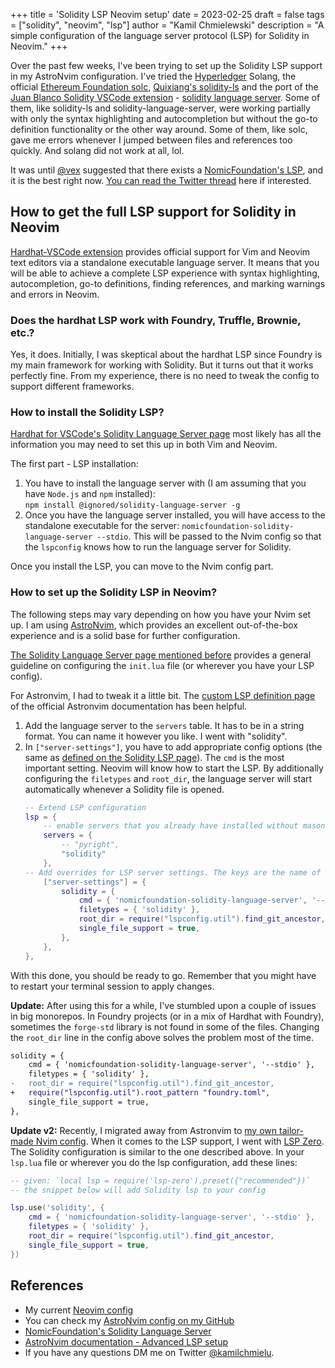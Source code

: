 +++
title = 'Solidity LSP Neovim setup'
date = 2023-02-25
draft = false
tags = ["solidity", "neovim", "lsp"]
author = "Kamil Chmielewski"
description = "A simple configuration of the language server protocol (LSP) for Solidity in Neovim."
+++

Over the past few weeks, I've been trying to set up the Solidity LSP support in my AstroNvim configuration. I've tried the [Hyperledger](https://github.com/neovim/nvim-lspconfig/blob/master/doc/server_configurations.md#solang) Solang,
the official [Ethereum Foundation solc](https://github.com/neovim/nvim-lspconfig/blob/master/doc/server_configurations.md#solc), [Quixiang's solidity-ls](https://github.com/qiuxiang/solidity-ls) and the port of the [Juan Blanco Solidity VSCode extension](https://github.com/juanfranblanco/vscode-solidity) - [solidity language server](https://github.com/neovim/nvim-lspconfig/blob/master/doc/server_configurations.md#solidity_ls).
Some of them, like solidity-ls and solidity-language-server, were working partially with only the syntax highlighting and autocompletion but without the go-to definition functionality or the other way around. Some of them, like solc, gave me errors whenever I jumped between files and references too quickly. And solang did not work at all, lol.

It was until [@vex](https://twitter.com/vex_0x) suggested that there exists a [NomicFoundation's LSP](https://github.com/NomicFoundation/hardhat-vscode/pull/362), and it is the best right now. [You can read the Twitter thread](https://twitter.com/kamilchmielu/status/1628851108218040322?s=20) here if interested.

<!--more-->

## How to get the full LSP support for Solidity in Neovim

[Hardhat-VSCode extension](https://github.com/NomicFoundation/hardhat-vscode) provides official support for Vim and Neovim text editors via a standalone executable language server. It means that you will be able to achieve a complete LSP experience with syntax highlighting, autocompletion, go-to definitions, finding references, and marking warnings and errors in Neovim.

### Does the hardhat LSP work with Foundry, Truffle, Brownie, etc.?

Yes, it does. Initially, I was skeptical about the hardhat LSP since Foundry is my main framework for working with Solidity. But it turns out that it works perfectly fine. From my experience, there is no need to tweak the config to support different frameworks.

### How to install the Solidity LSP?

[Hardhat for VSCode's Solidity Language Server page](https://github.com/NomicFoundation/hardhat-vscode/tree/development/server) most likely has all the information you may need to set this up in both Vim and Neovim.

The first part - LSP installation:

1.  You have to install the language server with (I am assuming that you have `Node.js` and `npm` installed):  
    `npm install @ignored/solidity-language-server -g`
2.  Once you have the language server installed, you will have access to the standalone executable for the server: `nomicfoundation-solidity-language-server --stdio`. This will be passed to the Nvim config so that the `lspconfig` knows how to run the language server for Solidity.

Once you install the LSP, you can move to the Nvim config part.

### How to set up the Solidity LSP in Neovim?

The following steps may vary depending on how you have your Nvim set up. I am using [AstroNvim](https://astronvim.github.io/), which provides an excellent out-of-the-box experience and is a solid base for further configuration.

[The Solidity Language Server page mentioned before](https://github.com/NomicFoundation/hardhat-vscode/tree/development/server#neovim-lsp) provides a general guideline on configuring the `init.lua` file (or wherever you have your LSP config).

For Astronvim, I had to tweak it a little bit. The [custom LSP definition page](https://astronvim.github.io/Recipes/advanced_lsp#custom-lsp-definition) of the official Astronvim documentation has been helpful.

1.  Add the language server to the `servers` table. It has to be in a string format. You can name it however you like. I went with "solidity".
2.  In `["server-settings"]`, you have to add appropriate config options (the same as [defined on the Solidity LSP page](https://github.com/NomicFoundation/hardhat-vscode/tree/development/server#neovim-lsp)). The `cmd` is the most important setting. Neovim will know how to start the LSP. By additionally configuring the `filetypes` and `root_dir`, the language server will start automatically whenever a Solidity file is opened.
    ```lua
    -- Extend LSP configuration
    lsp = {
        -- enable servers that you already have installed without mason
        servers = {
            -- "pyright",
            "solidity"
        },
    -- Add overrides for LSP server settings. The keys are the name of the server.
        ["server-settings"] = {
            solidity = {
                cmd = { 'nomicfoundation-solidity-language-server', '--stdio' },
                filetypes = { 'solidity' },
                root_dir = require("lspconfig.util").find_git_ancestor,
                single_file_support = true,
            },
        },
    },
    ```

With this done, you should be ready to go. Remember that you might have to restart your terminal session to apply changes.

**Update:** After using this for a while, I've stumbled upon a couple of issues in big monorepos. In Foundry projects (or in a mix of Hardhat with Foundry), sometimes the `forge-std` library is not found in some of the files. Changing the `root_dir` line in the config above solves the problem most of the time.
    
```diff
solidity = {
    cmd = { 'nomicfoundation-solidity-language-server', '--stdio' },
    filetypes = { 'solidity' },
-	root_dir = require("lspconfig.util").find_git_ancestor,
+	require("lspconfig.util").root_pattern "foundry.toml",
    single_file_support = true,
},
```

**Update v2:** Recently, I migrated away from Astronvim to [my own tailor-made Nvim config](https://github.com/ChmielewskiKamil/nvim). When it comes to the LSP support, I went with [LSP Zero](https://github.com/VonHeikemen/lsp-zero.nvim). The Solidity configuration is similar to the one described above. In your `lsp.lua` file or wherever you do the lsp configuration, add these lines:

```lua
-- given: `local lsp = require('lsp-zero').preset({"recommended"})`
-- the snippet below will add Solidity lsp to your config

lsp.use('solidity', {
    cmd = { 'nomicfoundation-solidity-language-server', '--stdio' },
    filetypes = { 'solidity' },
    root_dir = require("lspconfig.util").find_git_ancestor,
    single_file_support = true,
})
```

## References

-   My current [Neovim config](https://github.com/ChmielewskiKamil/nvim)
-   You can check my [AstroNvim config on my GitHub](https://github.com/ChmielewskiKamil/astronvim_config/blob/main/init.lua)
-   [NomicFoundation's Solidity Language Server](https://github.com/NomicFoundation/hardhat-vscode/tree/development/server)
-   [AstroNvim documentation - Advanced LSP setup](https://astronvim.github.io/Recipes/advanced_lsp#custom-lsp-definition)
-   If you have any questions DM me on Twitter [@kamilchmielu](https://twitter.com/kamilchmielu).
